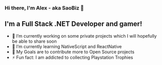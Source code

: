 ### Hi there, I'm Alex - aka SaoBiz 👋

## I'm a Full Stack .NET Developer and gamer!

- 🔭 I’m currently working on some private projects which I will hopefully be able to share soon
- 🌱 I’m currently learning NativeScript and ReactNative
- 🥅 My Goals are to contribute more to Open Source projects
- ⚡ Fun fact: I am addicted to collecting Playstation Trophies

<!--
**SaoBiz/SaoBiz** is a ✨ _special_ ✨ repository because its `README.md` (this file) appears on your GitHub profile.

Here are some ideas to get you started:

- 🔭 I’m currently working on ...
- 🌱 I’m currently learning ...
- 👯 I’m looking to collaborate on ...
- 🤔 I’m looking for help with ...
- 💬 Ask me about ...
- 📫 How to reach me: ...
- 😄 Pronouns: ...
- ⚡ Fun fact: ...
-->
